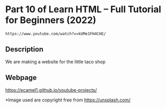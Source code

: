 
# Part 10 of Learn HTML – Full Tutorial for Beginners (2022)
    https://www.youtube.com/watch?v=kUMe1FH4CHE/

## Description 
We are making a website for the little taco shop

## Webpage
https://ecamel1.github.io/youtube-projects/

*Image used are copyright free from https://unsplash.com/

